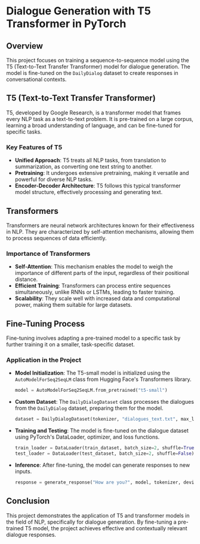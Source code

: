 # Dialogue Generation with T5 Transformer in PyTorch

## Overview
This project focuses on training a sequence-to-sequence model using the T5 (Text-to-Text Transfer Transformer) model for dialogue generation. The model is fine-tuned on the `DailyDialog` dataset to create responses in conversational contexts.

## T5 (Text-to-Text Transfer Transformer)
T5, developed by Google Research, is a transformer model that frames every NLP task as a text-to-text problem. It is pre-trained on a large corpus, learning a broad understanding of language, and can be fine-tuned for specific tasks.

### Key Features of T5
- **Unified Approach**: T5 treats all NLP tasks, from translation to summarization, as converting one text string to another.
- **Pretraining**: It undergoes extensive pretraining, making it versatile and powerful for diverse NLP tasks.
- **Encoder-Decoder Architecture**: T5 follows this typical transformer model structure, effectively processing and generating text.

## Transformers
Transformers are neural network architectures known for their effectiveness in NLP. They are characterized by self-attention mechanisms, allowing them to process sequences of data efficiently.

### Importance of Transformers
- **Self-Attention**: This mechanism enables the model to weigh the importance of different parts of the input, regardless of their positional distance.
- **Efficient Training**: Transformers can process entire sequences simultaneously, unlike RNNs or LSTMs, leading to faster training.
- **Scalability**: They scale well with increased data and computational power, making them suitable for large datasets.

## Fine-Tuning Process
Fine-tuning involves adapting a pre-trained model to a specific task by further training it on a smaller, task-specific dataset.

### Application in the Project
- **Model Initialization**: The T5-small model is initialized using the `AutoModelForSeq2SeqLM` class from Hugging Face's Transformers library.
    ```python
    model = AutoModelForSeq2SeqLM.from_pretrained("t5-small")
    ```
- **Custom Dataset**: The `DailyDialogDataset` class processes the dialogues from the `DailyDialog` dataset, preparing them for the model.
    ```python
    dataset = DailyDialogDataset(tokenizer, "dialogues_text.txt", max_length=512)
    ```
- **Training and Testing**: The model is fine-tuned on the dialogue dataset using PyTorch's DataLoader, optimizer, and loss functions.
    ```python
    train_loader = DataLoader(train_dataset, batch_size=2, shuffle=True)
    test_loader = DataLoader(test_dataset, batch_size=2, shuffle=False)
    ```
- **Inference**: After fine-tuning, the model can generate responses to new inputs.
    ```python
    response = generate_response("How are you?", model, tokenizer, device)
    ```

## Conclusion
This project demonstrates the application of T5 and transformer models in the field of NLP, specifically for dialogue generation. By fine-tuning a pre-trained T5 model, the project achieves effective and contextually relevant dialogue responses.

